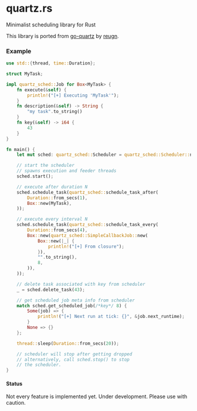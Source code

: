 # quartz.rs

Minimalist scheduling library for Rust

This library is ported from [go-quartz](https://github.com/reugn/go-quartz) by [reugn](https://github.com/reugn).


### Example

```rust
use std::{thread, time::Duration};

struct MyTask;

impl quartz_sched::Job for Box<MyTask> {
    fn execute(&self) {
        println!("[+] Executing 'MyTask'");
    }
    fn description(&self) -> String {
        "my task".to_string()
    }
    fn key(&self) -> i64 {
        43
    }
}

fn main() {
    let mut sched: quartz_sched::Scheduler = quartz_sched::Scheduler::new();

    // start the scheduler
    // spawns execution and feeder threads
    sched.start();

    // execute after duration N
    sched.schedule_task(quartz_sched::schedule_task_after(
        Duration::from_secs(1),
        Box::new(MyTask),
    ));

    // execute every interval N
    sched.schedule_task(quartz_sched::schedule_task_every(
        Duration::from_secs(4),
        Box::new(quartz_sched::SimpleCallbackJob::new(
            Box::new(|_| {
                println!("[+] From closure");
            }),
            "".to_string(),
            8,
        )),
    ));

    // delete task associated with key from scheduler
    _ = sched.delete_task(43);

    // get scheduled job meta info from scheduler
    match sched.get_scheduled_job(/*key*/ 8) {
        Some(job) => {
            println!("[+] Next run at tick: {}", &job.next_runtime);
        }
        None => {}
    };

    thread::sleep(Duration::from_secs(20));

    // scheduler will stop after getting dropped
    // alternatively, call sched.stop() to stop
    // the scheduler.
}

```

#### Status

Not every feature is implemented yet.
Under development. Please use with caution.
